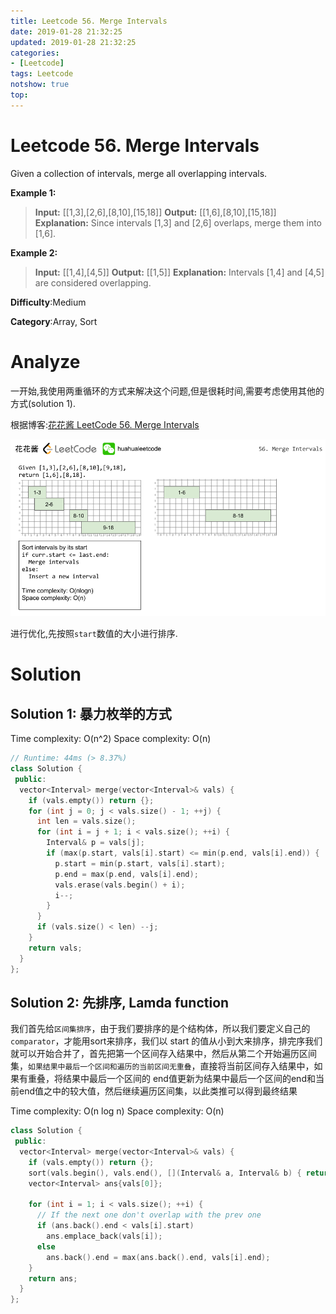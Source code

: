 ```yaml
---
title: Leetcode 56. Merge Intervals
date: 2019-01-28 21:32:25
updated: 2019-01-28 21:32:25
categories: 
- [Leetcode]
tags: Leetcode
notshow: true
top:
---
```


# Leetcode 56. Merge Intervals

Given a collection of intervals, merge all overlapping intervals.

**Example 1:**

> **Input:** [[1,3],[2,6],[8,10],[15,18]]
> **Output:** [[1,6],[8,10],[15,18]]
> **Explanation:** Since intervals [1,3] and [2,6] overlaps, merge them into [1,6].

**Example 2:**

> **Input:** [[1,4],[4,5]]
> **Output:** [[1,5]]
> **Explanation:** Intervals [1,4] and [4,5] are considered overlapping.

**Difficulty**:Medium

**Category**:Array, Sort

<!-- more -->

# Analyze

一开始,我使用两重循环的方式来解决这个问题,但是很耗时间,需要考虑使用其他的方式(solution 1).

根据博客:[花花酱 LeetCode 56. Merge Intervals](https://zxi.mytechroad.com/blog/geometry/leetcode-56-merge-intervals/)

![](/images/2019-01-29-00-12-33.png)

进行优化,先按照`start`数值的大小进行排序.

# Solution

## Solution 1: 暴力枚举的方式

Time complexity: O(n^2)
Space complexity: O(n)

```cpp
// Runtime: 44ms (> 8.37%)
class Solution {
 public:
  vector<Interval> merge(vector<Interval>& vals) {
    if (vals.empty()) return {};
    for (int j = 0; j < vals.size() - 1; ++j) {
      int len = vals.size();
      for (int i = j + 1; i < vals.size(); ++i) {
        Interval& p = vals[j];
        if (max(p.start, vals[i].start) <= min(p.end, vals[i].end)) {
          p.start = min(p.start, vals[i].start);
          p.end = max(p.end, vals[i].end);
          vals.erase(vals.begin() + i);
          i--;
        }
      }
      if (vals.size() < len) --j;
    }
    return vals;
  }
};
```

## Solution 2: 先排序, Lamda function

我们首先给`区间集排序`，由于我们要排序的是个结构体，所以我们要定义自己的`comparator`，才能用sort来排序，我们以 start 的值从小到大来排序，排完序我们就可以开始合并了，首先把第一个区间存入结果中，然后从第二个开始遍历区间集，`如果结果中最后一个区间和遍历的当前区间无重叠`，直接将当前区间存入结果中，如果有重叠，将结果中最后一个区间的 end值更新为结果中最后一个区间的end和当前end值之中的较大值，然后继续遍历区间集，以此类推可以得到最终结果

Time complexity: O(n log n)
Space complexity: O(n)

```cpp
class Solution {
 public:
  vector<Interval> merge(vector<Interval>& vals) {
    if (vals.empty()) return {};
    sort(vals.begin(), vals.end(), [](Interval& a, Interval& b) { return a.start < b.start; });
    vector<Interval> ans{vals[0]};

    for (int i = 1; i < vals.size(); ++i) {
      // If the next one don't overlap with the prev one
      if (ans.back().end < vals[i].start)
        ans.emplace_back(vals[i]);
      else
        ans.back().end = max(ans.back().end, vals[i].end);
    }
    return ans;
  }
};
```